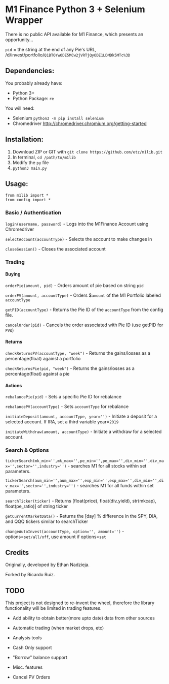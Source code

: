 # M1 Finance Python 3 + Selenium Wrapper

There is no public API available for M1 Finance, which presents an opportunity...

`pid` = the string at the end of any Pie's URL, /d/invest/portfolio/`Q1BTOYwODE5MCw2jVRTjQyODE1LDMDk5MTc%3D`

## Dependencies:

You probably already have:
- Python 3+
- Python Package: `re`

You will need:
- Selenium `python3 -m pip install selenium`
- Chromedriver http://chromedriver.chromium.org/getting-started

## Installation:

1. Download ZIP or GIT with ```git clone https://github.com/etz/m1lib.git```
3. In terminal, ```cd /path/to/m1lib```
4. Modify the `py` file
5. `python3 main.py`


## Usage:

```
from m1lib import *
from config import *
```

### Basic / Authentication

`login(username, password)` - Logs into the M1Finance Account using Chromedriver

`selectAccount(accountType)` - Selects the account to make changes in

`closeSession()` - Closes the associated account

### Trading

#### Buying
`orderPie(amount, pid)` - Orders amount of pie based on string `pid`

`orderPV(amount, accountType)` - Orders $`amount` of the M1 Portfolio labeled `accountType`

`getPID(accountType)` - Returns the Pie ID of the `accountType` from the config file.

`cancelOrder(pid)` - Cancels the order associated with Pie ID (use getPID for `PV`s)

#### Returns

`checkReturnsPV(accountType, "week")` - Returns the gains/losses as a percentage(float) against a portfolio

`checkReturnsPie(pid, "week")` - Returns the gains/losses as a percentage(float) against a pie


#### Actions

`rebalancePie(pid)` - Sets a specific Pie ID for rebalance

`rebalancePV(accountType)` - Sets `accountType` for rebalance

`initiateDeposit(amount, accountType, year='')` - Initiate a deposit for a selected account. If IRA, set a third variable year=`2019`

`initiateWithdraw(amount, accountType)` - Initiate a withdraw for a selected account.

### Search & Options

`tickerSearch(mk_min='',mk_max='',pe_min='',pe_max='',div_min='',div_max='',sector='',industry='')` - searches M1 for all stocks within set parameters.

`tickerSearch(aum_min='',aum_max='',exp_min='',exp_max='',div_min='',div_max='',sector='',industry='')` - searches M1 for all funds within set parameters.

`searchTicker(ticker)` -  Returns [float(price), float(div_yield), str(mkcap), float(pe_ratio)] of string ticker

`getCurrentMarketData()` - Returns the [day] % difference in the SPY, DIA, and QQQ tickers similar to searchTicker

`changeAutoInvest(accountType, option='', amount='')` - options=`set/all/off`, use amount if options=`set`


## Credits

Originally, developed by Ethan Nadzieja.

Forked by Ricardo Ruiz.

## TODO

This project is not designed to re-invent the wheel, therefore the library functionality will be limited in trading features.

-  Add ability to obtain better(more upto date) data from other sources
- Automatic trading (when market drops, etc)
- Analysis tools 

- Cash Only support
- "Borrow" balance support
- Misc. features
- Cancel PV Orders
